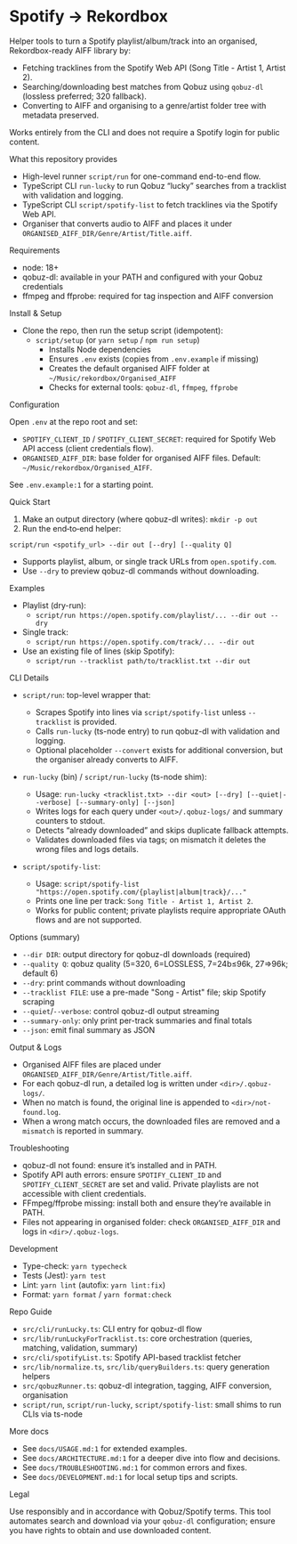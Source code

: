 # Spotify → Rekordbox

Helper tools to turn a Spotify playlist/album/track into an organised, Rekordbox-ready AIFF library by:

- Fetching tracklines from the Spotify Web API (Song Title - Artist 1, Artist 2).
- Searching/downloading best matches from Qobuz using `qobuz-dl` (lossless preferred; 320 fallback).
- Converting to AIFF and organising to a genre/artist folder tree with metadata preserved.

Works entirely from the CLI and does not require a Spotify login for public content.

What this repository provides

- High-level runner `script/run` for one-command end-to-end flow.
- TypeScript CLI `run-lucky` to run Qobuz “lucky” searches from a tracklist with validation and logging.
- TypeScript CLI `script/spotify-list` to fetch tracklines via the Spotify Web API.
- Organiser that converts audio to AIFF and places it under `ORGANISED_AIFF_DIR/Genre/Artist/Title.aiff`.

Requirements

- node: 18+
- qobuz-dl: available in your PATH and configured with your Qobuz credentials
- ffmpeg and ffprobe: required for tag inspection and AIFF conversion

Install & Setup

- Clone the repo, then run the setup script (idempotent):
  - `script/setup` (or `yarn setup` / `npm run setup`)
    - Installs Node dependencies
    - Ensures `.env` exists (copies from `.env.example` if missing)
    - Creates the default organised AIFF folder at `~/Music/rekordbox/Organised_AIFF`
    - Checks for external tools: `qobuz-dl`, `ffmpeg`, `ffprobe`

Configuration

Open `.env` at the repo root and set:

- `SPOTIFY_CLIENT_ID` / `SPOTIFY_CLIENT_SECRET`: required for Spotify Web API access (client credentials flow).
- `ORGANISED_AIFF_DIR`: base folder for organised AIFF files. Default: `~/Music/rekordbox/Organised_AIFF`.

See `.env.example:1` for a starting point.

Quick Start

1. Make an output directory (where qobuz-dl writes): `mkdir -p out`
2. Run the end‑to‑end helper:

`script/run <spotify_url> --dir out [--dry] [--quality Q]`

- Supports playlist, album, or single track URLs from `open.spotify.com`.
- Use `--dry` to preview qobuz-dl commands without downloading.

Examples

- Playlist (dry-run):
  - `script/run https://open.spotify.com/playlist/... --dir out --dry`
- Single track:
  - `script/run https://open.spotify.com/track/... --dir out`
- Use an existing file of lines (skip Spotify):
  - `script/run --tracklist path/to/tracklist.txt --dir out`

CLI Details

- `script/run`: top-level wrapper that:
  - Scrapes Spotify into lines via `script/spotify-list` unless `--tracklist` is provided.
  - Calls `run-lucky` (ts-node entry) to run qobuz-dl with validation and logging.
  - Optional placeholder `--convert` exists for additional conversion, but the organiser already converts to AIFF.

- `run-lucky` (bin) / `script/run-lucky` (ts-node shim):
  - Usage: `run-lucky <tracklist.txt> --dir <out> [--dry] [--quiet|--verbose] [--summary-only] [--json]`
  - Writes logs for each query under `<out>/.qobuz-logs/` and summary counters to stdout.
  - Detects “already downloaded” and skips duplicate fallback attempts.
  - Validates downloaded files via tags; on mismatch it deletes the wrong files and logs details.

- `script/spotify-list`:
  - Usage: `script/spotify-list "https://open.spotify.com/{playlist|album|track}/..."`
  - Prints one line per track: `Song Title - Artist 1, Artist 2`.
  - Works for public content; private playlists require appropriate OAuth flows and are not supported.

Options (summary)

- `--dir DIR`: output directory for qobuz-dl downloads (required)
- `--quality Q`: qobuz quality (5=320, 6=LOSSLESS, 7=24b≤96k, 27=>96k; default 6)
- `--dry`: print commands without downloading
- `--tracklist FILE`: use a pre-made "Song - Artist" file; skip Spotify scraping
- `--quiet`/`--verbose`: control qobuz-dl output streaming
- `--summary-only`: only print per-track summaries and final totals
- `--json`: emit final summary as JSON

Output & Logs

- Organised AIFF files are placed under `ORGANISED_AIFF_DIR/Genre/Artist/Title.aiff`.
- For each qobuz-dl run, a detailed log is written under `<dir>/.qobuz-logs/`.
- When no match is found, the original line is appended to `<dir>/not-found.log`.
- When a wrong match occurs, the downloaded files are removed and a `mismatch` is reported in summary.

Troubleshooting

- qobuz-dl not found: ensure it’s installed and in PATH.
- Spotify API auth errors: ensure `SPOTIFY_CLIENT_ID` and `SPOTIFY_CLIENT_SECRET` are set and valid. Private playlists are not accessible with client credentials.
- FFmpeg/ffprobe missing: install both and ensure they’re available in PATH.
- Files not appearing in organised folder: check `ORGANISED_AIFF_DIR` and logs in `<dir>/.qobuz-logs`.

Development

- Type-check: `yarn typecheck`
- Tests (Jest): `yarn test`
- Lint: `yarn lint` (autofix: `yarn lint:fix`)
- Format: `yarn format` / `yarn format:check`

Repo Guide

- `src/cli/runLucky.ts`: CLI entry for qobuz-dl flow
- `src/lib/runLuckyForTracklist.ts`: core orchestration (queries, matching, validation, summary)
- `src/cli/spotifyList.ts`: Spotify API-based tracklist fetcher
- `src/lib/normalize.ts`, `src/lib/queryBuilders.ts`: query generation helpers
- `src/qobuzRunner.ts`: qobuz-dl integration, tagging, AIFF conversion, organisation
- `script/run`, `script/run-lucky`, `script/spotify-list`: small shims to run CLIs via ts-node

More docs

- See `docs/USAGE.md:1` for extended examples.
- See `docs/ARCHITECTURE.md:1` for a deeper dive into flow and decisions.
- See `docs/TROUBLESHOOTING.md:1` for common errors and fixes.
- See `docs/DEVELOPMENT.md:1` for local setup tips and scripts.

Legal

Use responsibly and in accordance with Qobuz/Spotify terms. This tool automates search and download via your `qobuz-dl` configuration; ensure you have rights to obtain and use downloaded content.
